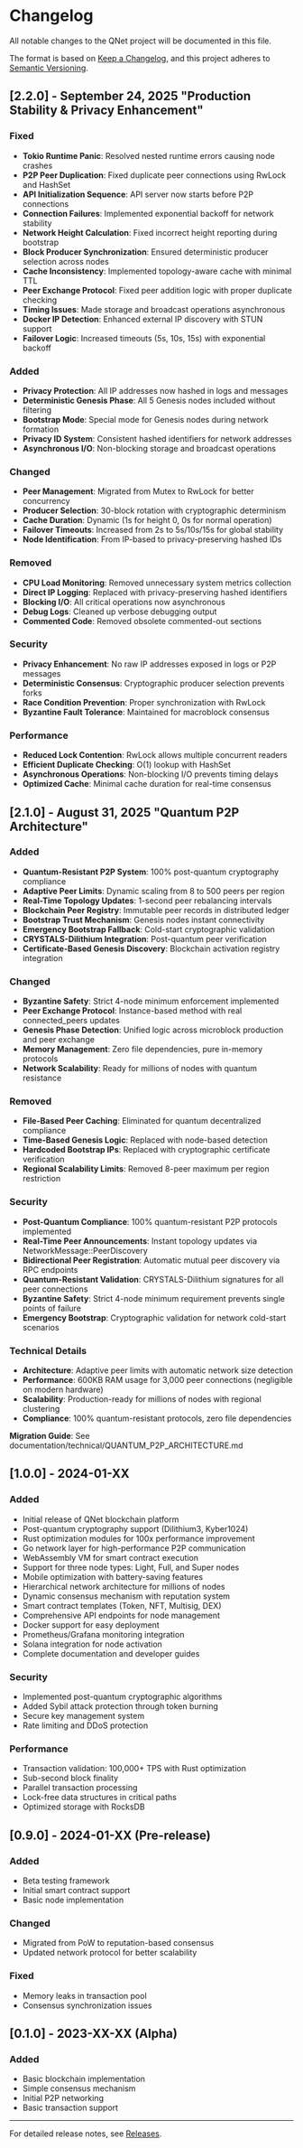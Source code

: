 # Changelog

All notable changes to the QNet project will be documented in this file.

The format is based on [Keep a Changelog](https://keepachangelog.com/en/1.0.0/),
and this project adheres to [Semantic Versioning](https://semver.org/spec/v2.0.0.html).

## [2.2.0] - September 24, 2025 "Production Stability & Privacy Enhancement"

### Fixed
- **Tokio Runtime Panic**: Resolved nested runtime errors causing node crashes
- **P2P Peer Duplication**: Fixed duplicate peer connections using RwLock and HashSet
- **API Initialization Sequence**: API server now starts before P2P connections
- **Connection Failures**: Implemented exponential backoff for network stability
- **Network Height Calculation**: Fixed incorrect height reporting during bootstrap
- **Block Producer Synchronization**: Ensured deterministic producer selection across nodes
- **Cache Inconsistency**: Implemented topology-aware cache with minimal TTL
- **Peer Exchange Protocol**: Fixed peer addition logic with proper duplicate checking
- **Timing Issues**: Made storage and broadcast operations asynchronous
- **Docker IP Detection**: Enhanced external IP discovery with STUN support
- **Failover Logic**: Increased timeouts (5s, 10s, 15s) with exponential backoff

### Added
- **Privacy Protection**: All IP addresses now hashed in logs and messages
- **Deterministic Genesis Phase**: All 5 Genesis nodes included without filtering
- **Bootstrap Mode**: Special mode for Genesis nodes during network formation
- **Privacy ID System**: Consistent hashed identifiers for network addresses
- **Asynchronous I/O**: Non-blocking storage and broadcast operations

### Changed
- **Peer Management**: Migrated from Mutex to RwLock for better concurrency
- **Producer Selection**: 30-block rotation with cryptographic determinism
- **Cache Duration**: Dynamic (1s for height 0, 0s for normal operation)
- **Failover Timeouts**: Increased from 2s to 5s/10s/15s for global stability
- **Node Identification**: From IP-based to privacy-preserving hashed IDs

### Removed
- **CPU Load Monitoring**: Removed unnecessary system metrics collection
- **Direct IP Logging**: Replaced with privacy-preserving hashed identifiers
- **Blocking I/O**: All critical operations now asynchronous
- **Debug Logs**: Cleaned up verbose debugging output
- **Commented Code**: Removed obsolete commented-out sections

### Security
- **Privacy Enhancement**: No raw IP addresses exposed in logs or P2P messages
- **Deterministic Consensus**: Cryptographic producer selection prevents forks
- **Race Condition Prevention**: Proper synchronization with RwLock
- **Byzantine Fault Tolerance**: Maintained for macroblock consensus

### Performance
- **Reduced Lock Contention**: RwLock allows multiple concurrent readers
- **Efficient Duplicate Checking**: O(1) lookup with HashSet
- **Asynchronous Operations**: Non-blocking I/O prevents timing delays
- **Optimized Cache**: Minimal cache duration for real-time consensus

## [2.1.0] - August 31, 2025 "Quantum P2P Architecture"

### Added
- **Quantum-Resistant P2P System**: 100% post-quantum cryptography compliance
- **Adaptive Peer Limits**: Dynamic scaling from 8 to 500 peers per region
- **Real-Time Topology Updates**: 1-second peer rebalancing intervals
- **Blockchain Peer Registry**: Immutable peer records in distributed ledger
- **Bootstrap Trust Mechanism**: Genesis nodes instant connectivity
- **Emergency Bootstrap Fallback**: Cold-start cryptographic validation
- **CRYSTALS-Dilithium Integration**: Post-quantum peer verification
- **Certificate-Based Genesis Discovery**: Blockchain activation registry integration

### Changed
- **Byzantine Safety**: Strict 4-node minimum enforcement implemented
- **Peer Exchange Protocol**: Instance-based method with real connected_peers updates
- **Genesis Phase Detection**: Unified logic across microblock production and peer exchange
- **Memory Management**: Zero file dependencies, pure in-memory protocols
- **Network Scalability**: Ready for millions of nodes with quantum resistance

### Removed
- **File-Based Peer Caching**: Eliminated for quantum decentralized compliance
- **Time-Based Genesis Logic**: Replaced with node-based detection
- **Hardcoded Bootstrap IPs**: Replaced with cryptographic certificate verification
- **Regional Scalability Limits**: Removed 8-peer maximum per region restriction

### Security
- **Post-Quantum Compliance**: 100% quantum-resistant P2P protocols implemented
- **Real-Time Peer Announcements**: Instant topology updates via NetworkMessage::PeerDiscovery
- **Bidirectional Peer Registration**: Automatic mutual peer discovery via RPC endpoints
- **Quantum-Resistant Validation**: CRYSTALS-Dilithium signatures for all peer connections
- **Byzantine Safety**: Strict 4-node minimum requirement prevents single points of failure
- **Emergency Bootstrap**: Cryptographic validation for network cold-start scenarios

### Technical Details
- **Architecture**: Adaptive peer limits with automatic network size detection
- **Performance**: 600KB RAM usage for 3,000 peer connections (negligible on modern hardware)
- **Scalability**: Production-ready for millions of nodes with regional clustering
- **Compliance**: 100% quantum-resistant protocols, zero file dependencies

**Migration Guide**: See documentation/technical/QUANTUM_P2P_ARCHITECTURE.md

## [1.0.0] - 2024-01-XX

### Added
- Initial release of QNet blockchain platform
- Post-quantum cryptography support (Dilithium3, Kyber1024)
- Rust optimization modules for 100x performance improvement
- Go network layer for high-performance P2P communication
- WebAssembly VM for smart contract execution
- Support for three node types: Light, Full, and Super nodes
- Mobile optimization with battery-saving features
- Hierarchical network architecture for millions of nodes
- Dynamic consensus mechanism with reputation system
- Smart contract templates (Token, NFT, Multisig, DEX)
- Comprehensive API endpoints for node management
- Docker support for easy deployment
- Prometheus/Grafana monitoring integration
- Solana integration for node activation
- Complete documentation and developer guides

### Security
- Implemented post-quantum cryptographic algorithms
- Added Sybil attack protection through token burning
- Secure key management system
- Rate limiting and DDoS protection

### Performance
- Transaction validation: 100,000+ TPS with Rust optimization
- Sub-second block finality
- Parallel transaction processing
- Lock-free data structures in critical paths
- Optimized storage with RocksDB

## [0.9.0] - 2024-01-XX (Pre-release)

### Added
- Beta testing framework
- Initial smart contract support
- Basic node implementation

### Changed
- Migrated from PoW to reputation-based consensus
- Updated network protocol for better scalability

### Fixed
- Memory leaks in transaction pool
- Consensus synchronization issues

## [0.1.0] - 2023-XX-XX (Alpha)

### Added
- Basic blockchain implementation
- Simple consensus mechanism
- Initial P2P networking
- Basic transaction support

---

For detailed release notes, see [Releases](https://github.com/qnet-project/qnet-project/releases). 